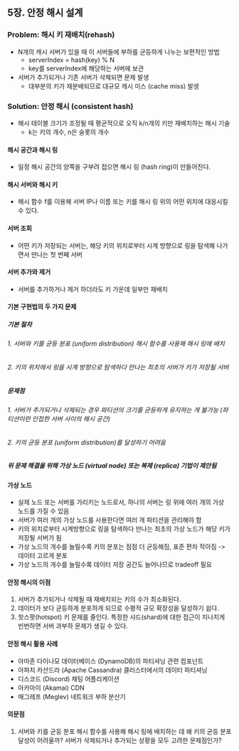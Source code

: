 ## 5장. 안정 해시 설계

### Problem: 해시 키 재배치(rehash)
- N개의 캐시 서버가 있을 때 이 서버들에 부하를 균등하게 나누는 보편적인 방법
	- serverIndex = hash(key) % N
	- key를 serverIndex에 해당하는 서버에 보관
- 서버가 추가되거나 기존 서버가 삭제되면 문제 발생
	- 대부분의 키가 재분배되므로 대규모 캐시 미스 (cache miss) 발생

### Solution: 안정 해시 (consistent hash)
- 해시 테이블 크기가 조정될 때 평균적으로 오직 k/n개의 키만 재배치하는 해시 기술
	- k는 키의 개수, n은 슬롯의 개수
#### 해시 공간과 해시 링
- 일정 해시 공간의 양쪽을 구부려 접으면 해시 링 (hash ring)이 만들어진다.
#### 해시 서버와 해시 키
- 해시 함수 f를 이용해 서버 IP나 이름 또는 키를 해시 링 위의 어떤 위치에 대응시킬 수 있다.
#### 서버 조회
- 어떤 키가 저장되는 서버는, 해당 키의 위치로부터 시계 방향으로 링을 탐색해 나가면서 만나는 첫 번째 서버
#### 서버 추가와 제거
- 서버를 추가하거나 제거 하더라도 키 가운데 일부만 재배치
#### 기본 구현법의 두 가지 문제
##### 기본 절차
###### 1. 서버와 키를 균등 분표 (uniform distribution) 해시 함수를 사용해 해시 링에 배치
###### 2. 키의 위치에서 링을 시계 방향으로 탐색하다 만나는 최초의 서버가 키가 저장될 서버
##### 문제점
###### 1. 서버가 추가되거나 삭제되는 경우 파티션의 크기를 균등하게 유지하는 게 불가능 (파티션이란 인접한 서버 사이의 해시 공간)
###### 2. 키의 균등 분포 (uniform distribution)를 달성하기 어려움
##### 위 문제 해결을 위해 가상 노드 (virtual node) 또는 복제 (replica) 기법이 제안됨
#### 가상 노드
- 실제 노드 또는 서버를 가리키는 노드로서, 하나의 서버는 링 위에 여러 개의 가상 노드를 가질 수 있음
- 서버가 여러 개의 가상 노드를 사용한다면 여러 개 파티션을 관리해야 함
- 키의 위치로부터 시계방향으로 링을 탐색하다 만나는 최초의 가상 노드가 해당 키가 저장될 서버가 됨
- 가상 노드의 개수를 늘릴수록 키의 분포는 점점 더 균등해짐, 표준 편차 작아짐 -> 데이터 고르게 분포
- 가상 노드의 개수를 늘릴수록 데이터 저장 공간도 늘어나므로 tradeoff 필요
#### 안정 해시의 이점
1. 서버가 추가되거나 삭제될 때 재배치되는 키의 수가 최소화된다.
2. 데이터가 보다 균등하게 분포하게 되므로 수평적 규모 확장성을 달성하기 쉽다.
3. 핫스팟(hotspot) 키 문제를 줄인다. 특정한 샤드(shard)에 대한 접근이 지나치게 빈번하면 서버 과부하 문제가 생길 수 있다.
#### 안정 해시 활용 사례
- 아마존 다이나모 데이터베이스 (DynamoDB)의 파티셔닝 관련 컴포넌트
- 아파치 카산드라 (Apache Cassandra) 클러스터에서의 데이터 파티셔닝
- 디스코드 (Discord) 채팅 어플리케이션
- 아카마이 (Akamai) CDN
- 매그레프 (Meglev) 네트워크 부하 분산기

#### 의문점
1. 서버와 키를 균등 분포 해시 함수를 사용해 해시 링에 배치하는 데 왜 키의 균등 분포 달성이 어려울까? 서버가 삭제되거나 추가되는 상황을 모두 고려한 문제점인가?


 
